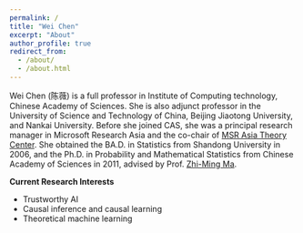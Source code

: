 ```yaml
---
permalink: /
title: "Wei Chen"
excerpt: "About"
author_profile: true
redirect_from: 
  - /about/
  - /about.html
---
```


Wei Chen (陈薇) is a full professor in Institute of Computing technology, Chinese Academy of Sciences. She is also adjunct professor in the University of Science and Technology of China, Beijing Jiaotong University, and Nankai University. Before she joined CAS, she was a principal research manager in Microsoft Research Asia and the co-chair of [MSR Asia Theory Center](https://www.microsoft.com/en-us/research/lab/microsoft-research-asia/articles/microsoft-research-asia-establishes-theory-center-to-strengthen-theoretical-foundation-of-ai/). She obtained the BA.D. in Statistics from Shandong University in 2006, and the Ph.D. in Probability and Mathematical Statistics from Chinese Academy of Sciences in 2011, advised by Prof. [Zhi-Ming Ma](http://homepage.amss.ac.cn/research/homePage/8eb59241e2e74d828fb84eec0efadba5/myHomePage.html).

**Current Research Interests**
  * Trustworthy AI
  * Causal inference and causal learning
  * Theoretical machine learning
  
  

